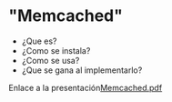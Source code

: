 # "Memcached"
- ¿Que es?
- ¿Como se instala?
- ¿Como se usa?  
- ¿Que se gana al implementarlo?

Enlace a la presentación[Memcached.pdf](Memcached.pdf "Enlace al archivo de presentación en este mismo repositorio")
